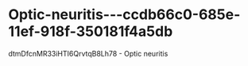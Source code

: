 # Optic-neuritis---ccdb66c0-685e-11ef-918f-350181f4a5db
dtmDfcnMR33iHTI6QrvtqB8Lh78 - Optic neuritis
